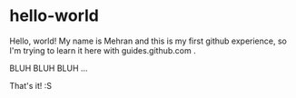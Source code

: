 # hello-world

Hello, world!
My name is Mehran and this is my first github experience, so I'm trying to learn it here with guides.github.com . 

BLUH BLUH BLUH ...


That's it! :S
